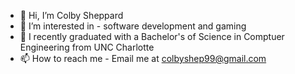 - 👋 Hi, I’m Colby Sheppard
- 👀 I’m interested in - software development and gaming
- 🌱 I recently graduated with a Bachelor's of Science in Comptuer Engineering from UNC Charlotte
- 📫 How to reach me - Email me at colbyshep99@gmail.com

<!---
CoblyS/CoblyS is a ✨ special ✨ repository because its `README.md` (this file) appears on your GitHub profile.
You can click the Preview link to take a look at your changes.
--->
